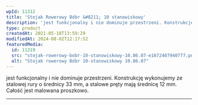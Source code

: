 ```yaml
---
wpId: 11312
title: 'Stojak Rowerowy Bóbr &#8211; 10 stanowiskowy'
description: 'jest funkcjonalny i nie dominuje przestrzeni. Konstrukcję wykonujemy ze stalowej rury o średnicy 33 mm, a stalowe pręty mają średnicę 12 mm. Całość jest malowana proszkowo.'
type: product
createdAt: 2021-05-18T13:59:29
modifiedAt: 2024-08-02T12:17:52
featuredMedia:
  id: 11319
  src: "stojak-rowerowy-bobr-10-stanowiskowy-10.86.07-e1672407940777.png"
  alt: "Stojak rowerowy Bóbr 10-stanowiskowy 10.86.07"
---
```



jest funkcjonalny i nie dominuje przestrzeni. Konstrukcję wykonujemy ze stalowej rury o średnicy 33 mm, a stalowe pręty mają średnicę 12 mm. Całość jest malowana proszkowo.

* * *